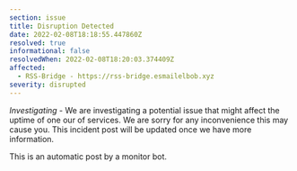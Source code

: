 ```yaml
---
section: issue
title: Disruption Detected
date: 2022-02-08T18:18:55.447860Z
resolved: true
informational: false
resolvedWhen: 2022-02-08T18:20:03.374409Z
affected:
  - RSS-Bridge - https://rss-bridge.esmailelbob.xyz
severity: disrupted
---
```

*Investigating* - We are investigating a potential issue that might affect the uptime of one our of services. We are sorry for any inconvenience this may cause you. This incident post will be updated once we have more information.

This is an automatic post by a monitor bot.
        